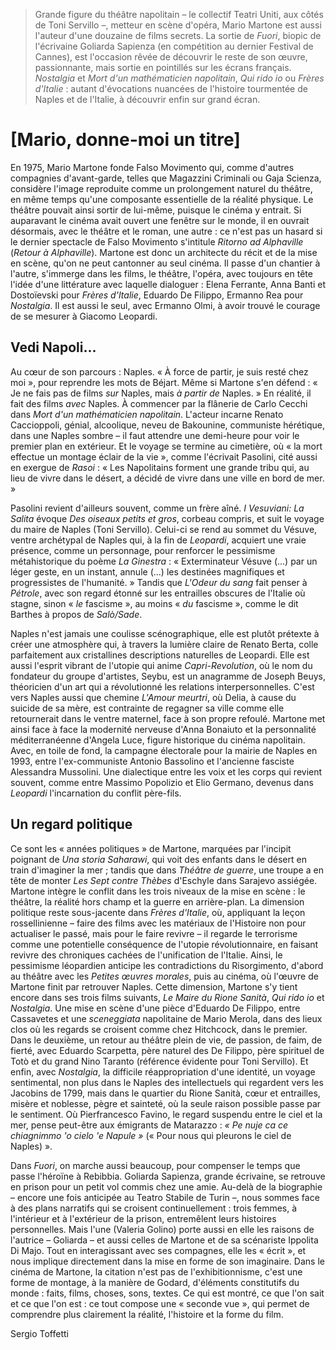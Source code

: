 > Grande figure du théâtre napolitain – le collectif Teatri Uniti, aux côtés de Toni Servillo –, metteur en scène d'opéra, Mario Martone est aussi l'auteur d'une douzaine de films secrets. La sortie de _Fuori_, biopic de l'écrivaine Goliarda Sapienza (en compétition au dernier Festival de Cannes), est l'occasion rêvée de découvrir le reste de son œuvre, passionnante, mais sortie en pointillés sur les écrans français. _Nostalgia_ et _Mort d'un mathématicien napolitain_, _Qui rido io_ ou _Frères d'Italie_ : autant d'évocations nuancées de l'histoire tourmentée de Naples et de l'Italie, à découvrir enfin sur grand écran.

# [Mario, donne-moi un titre]

En 1975, Mario Martone fonde Falso Movimento qui, comme d'autres compagnies d'avant-garde, telles que Magazzini Criminali ou Gaja Scienza, considère l'image reproduite comme un prolongement naturel du théâtre, en même temps qu'une composante essentielle de la réalité physique. Le théâtre pouvait ainsi sortir de lui-même, puisque le cinéma y entrait. Si auparavant le cinéma avait ouvert une fenêtre sur le monde, il en ouvrait désormais, avec le théâtre et le roman, une autre : ce n'est pas un hasard si le dernier spectacle de Falso Movimento s'intitule _Ritorno ad Alphaville_ (_Retour à Alphaville_). Martone est donc un architecte du récit et de la mise en scène, qu'on ne peut cantonner au seul cinéma. Il passe d'un chantier à l'autre, s'immerge dans les films, le théâtre, l'opéra, avec toujours en tête l'idée d'une littérature avec laquelle dialoguer : Elena Ferrante, Anna Banti et Dostoïevski pour _Frères d'Italie_, Eduardo De Filippo, Ermanno Rea pour _Nostalgia_. Il est aussi le seul, avec Ermanno Olmi, à avoir trouvé le courage de se mesurer à Giacomo Leopardi.

## Vedi Napoli...

Au cœur de son parcours : Naples. « À force de partir, je suis resté chez moi », pour reprendre les mots de Béjart. Même si Martone s'en défend : « Je ne fais pas de films _sur_ Naples, mais _à partir de_ Naples. » En réalité, il fait des films _avec_ Naples. À commencer par la flânerie de Carlo Cecchi dans _Mort d'un mathématicien napolitain_. L'acteur incarne Renato Caccioppoli, génial, alcoolique, neveu de Bakounine, communiste hérétique, dans une Naples sombre – il faut attendre une demi-heure pour voir le premier plan en extérieur. Et le voyage se termine au cimetière, où « la mort effectue un montage éclair de la vie », comme l'écrivait Pasolini, cité aussi en exergue de _Rasoi_ : « Les Napolitains forment une grande tribu qui, au lieu de vivre dans le désert, a décidé de vivre dans une ville en bord de mer. »

Pasolini revient d'ailleurs souvent, comme un frère aîné. _I Vesuviani: La Salita_ évoque _Des oiseaux petits et gros_, corbeau compris, et suit le voyage du maire de Naples (Toni Servillo). Celui-ci se rend au sommet du Vésuve, ventre archétypal de Naples qui, à la fin de _Leopardi_, acquiert une vraie présence, comme un personnage, pour renforcer le pessimisme métahistorique du poème _La Ginestra_ : « Exterminateur Vésuve (...) par un léger geste, en un instant, annule (...) les destinées magnifiques et progressistes de l'humanité. » Tandis que _L'Odeur du sang_ fait penser à _Pétrole_, avec son regard étonné sur les entrailles obscures de l'Italie où stagne, sinon « _le_ fascisme », au moins « _du_ fascisme », comme le dit Barthes à propos de _Salò/Sade_.

Naples n'est jamais une coulisse scénographique, elle est plutôt prétexte à créer une atmosphère qui, à travers la lumière claire de Renato Berta, colle parfaitement aux cristallines descriptions naturelles de Leopardi. Elle est aussi l'esprit vibrant de l'utopie qui anime _Capri-Revolution_, où le nom du fondateur du groupe d'artistes, Seybu, est un anagramme de Joseph Beuys, théoricien d'un art qui a révolutionné les relations interpersonnelles. C'est vers Naples aussi que chemine _L'Amour meurtri_, où Delia, à cause du suicide de sa mère, est contrainte de regagner sa ville comme elle retournerait dans le ventre maternel, face à son propre refoulé. Martone met ainsi face à face la modernité nerveuse d'Anna Bonaiuto et la personnalité méditerranéenne d'Angela Luce, figure historique du cinéma napolitain. Avec, en toile de fond, la campagne électorale pour la mairie de Naples en 1993, entre l'ex-communiste Antonio Bassolino et l'ancienne fasciste Alessandra Mussolini. Une dialectique entre les voix et les corps qui revient souvent, comme entre Massimo Popolizio et Elio Germano, devenus dans _Leopardi_ l'incarnation du conflit père-fils.

## Un regard politique

Ce sont les « années politiques » de Martone, marquées par l'incipit poignant de _Una storia Saharawi_, qui voit des enfants dans le désert en train d'imaginer la mer ; tandis que dans _Théâtre de guerre_, une troupe a en tête de monter _Les Sept contre Thèbes_ d'Eschyle dans Sarajevo assiégée. Martone intègre le conflit dans les trois niveaux de la mise en scène : le théâtre, la réalité hors champ et la guerre en arrière-plan. La dimension politique reste sous-jacente dans _Frères d'Italie_, où, appliquant la leçon rossellinienne – faire des films avec les matériaux de l'Histoire non pour actualiser le passé, mais pour le faire revivre – il regarde le terrorisme comme une potentielle conséquence de l'utopie révolutionnaire, en faisant revivre des chroniques cachées de l'unification de l'Italie. Ainsi, le pessimisme léopardien anticipe les contradictions du Risorgimento, d'abord au théâtre avec les _Petites œuvres morales_, puis au cinéma, où l'œuvre de Martone finit par retrouver Naples. Cette dimension, Martone s'y tient encore dans ses trois films suivants, _Le Maire du Rione Sanità_, _Qui rido io_ et _Nostalgia_. Une mise en scène d'une pièce d'Eduardo De Filippo, entre Cassavetes et une _sceneggiata_ napolitaine de Mario Merola, dans des lieux clos où les regards se croisent comme chez Hitchcock, dans le premier. Dans le deuxième, un retour au théâtre plein de vie, de passion, de faim, de fierté, avec Eduardo Scarpetta, père naturel des De Filippo, père spirituel de Totò et du grand Nino Taranto (référence évidente pour Toni Servillo). Et enfin, avec _Nostalgia_, la difficile réappropriation d'une identité, un voyage sentimental, non plus dans le Naples des intellectuels qui regardent vers les Jacobins de 1799, mais dans le quartier du Rione Sanità, cœur et entrailles, misère et noblesse, pègre et sainteté, où la seule raison possible passe par le sentiment. Où Pierfrancesco Favino, le regard suspendu entre le ciel et la mer, pense peut-être aux émigrants de Matarazzo : _« Pe nuje ca ce chiagnimmo 'o cielo 'e Napule »_ (« Pour nous qui pleurons le ciel de Naples) ».

Dans _Fuori_, on marche aussi beaucoup, pour compenser le temps que passe l'héroïne à Rebibbia. Goliarda Sapienza, grande écrivaine, se retrouve en prison pour un petit vol commis chez une amie. Au-delà de la biographie – encore une fois anticipée au Teatro Stabile de Turin –, nous sommes face à des plans narratifs qui se croisent continuellement : trois femmes, à l'intérieur et à l'extérieur de la prison, entremêlent leurs histoires personnelles. Mais l'une (Valeria Golino) porte aussi en elle les raisons de l'autrice – Goliarda – et aussi celles de Martone et de sa scénariste Ippolita Di Majo. Tout en interagissant avec ses compagnes, elle les « écrit », et nous implique directement dans la mise en forme de son imaginaire. Dans le cinéma de Martone, la citation n'est pas de l'exhibitionnisme, c'est une forme de montage, à la manière de Godard, d'éléments constitutifs du monde : faits, films, choses, sons, textes. Ce qui est montré, ce que l'on sait et ce que l'on est : ce tout compose une « seconde vue », qui permet de comprendre plus clairement la réalité, l'histoire et la forme du film.

<div class="author">Sergio Toffetti</div>
